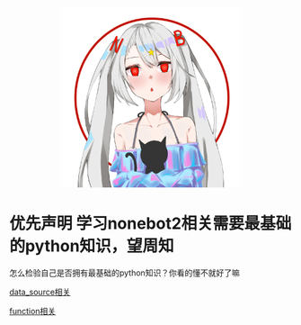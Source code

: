 <div align=center><img width="320" height="320" src="https://github.com/nonebot2-political-study-session/nb2PSS-Warehouse/blob/main/nb2.jpg"/></div>


# 优先声明 学习nonebot2相关需要最基础的python知识，望周知

怎么检验自己是否拥有最基础的python知识？你看的懂不就好了嘛


[data_source相关](https://github.com/nonebot2-political-study-session/about-nonebot2-petpet/blob/learn/nb2PSS/about_data_source.md)

[function相关](https://github.com/nonebot2-political-study-session/about-nonebot2-petpet/blob/learn/nb2PSS/about_function.md)
